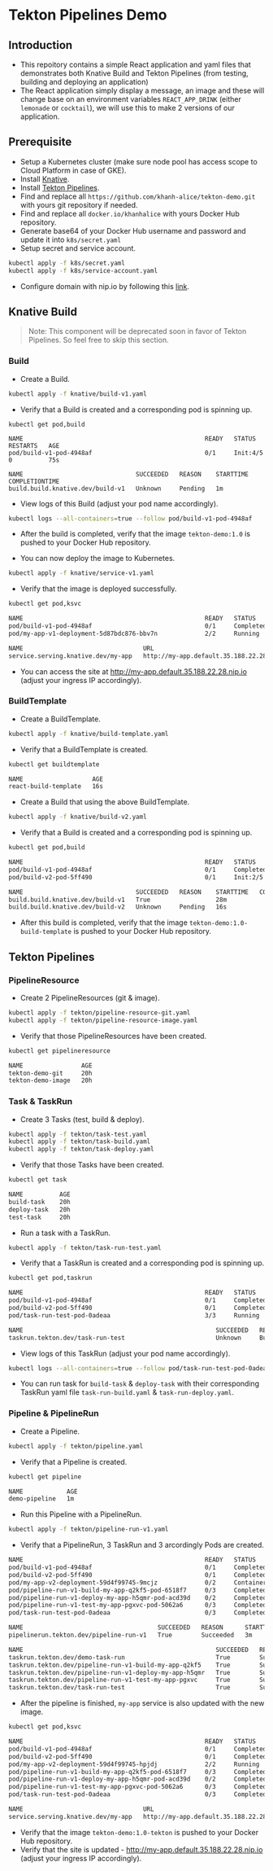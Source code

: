 # Tekton Pipelines Demo

## Introduction
- This repoitory contains a simple React application and yaml files that demonstrates both Knative Build and Tekton Pipelines (from testing, building and deploying an application)
- The React application simply display a message, an image and these will change base on an environment variables `REACT_APP_DRINK` (either `lemonade` or `cocktail`), we will use this to make 2 versions of our application.

## Prerequisite

- Setup a Kubernetes cluster (make sure node pool has access scope to Cloud Platform in case of GKE).
- Install [Knative](https://knative.dev/docs/install/).
- Install [Tekton Pipelines](https://github.com/tektoncd/pipeline/blob/master/docs/install.md).
- Find and replace all `https://github.com/khanh-alice/tekton-demo.git` with yours git repository if needed.
- Find and replace all `docker.io/khanhalice` with yours Docker Hub repository.
- Generate base64 of your Docker Hub username and password and update it into `k8s/secret.yaml`
- Setup secret and service account.

```bash
kubectl apply -f k8s/secret.yaml
kubectl apply -f k8s/service-account.yaml
```

- Configure domain with nip.io by following this [link](https://github.com/meteatamel/knative-tutorial/blob/master/docs/02-configuredomain.md).

## Knative Build

> Note: This component will be deprecated soon in favor of Tekton Pipelines. So feel free to skip this section.

### Build

- Create a Build.

```bash
kubectl apply -f knative/build-v1.yaml
```

- Verify that a Build is created and a corresponding pod is spinning up.

```
kubectl get pod,build

NAME                                                  READY   STATUS     RESTARTS   AGE
pod/build-v1-pod-4948af                               0/1     Init:4/5   0          75s

NAME                               SUCCEEDED   REASON    STARTTIME   COMPLETIONTIME
build.build.knative.dev/build-v1   Unknown     Pending   1m
```

- View logs of this Build (adjust your pod name accordingly).

```bash
kubectl logs --all-containers=true --follow pod/build-v1-pod-4948af
```

- After the build is completed, verify that the image `tekton-demo:1.0` is pushed to your Docker Hub repository.

- You can now deploy the image to Kubernetes.

```bash
kubectl apply -f knative/service-v1.yaml
```

- Verify that the image is deployed successfully.

```bash
kubectl get pod,ksvc

NAME                                                  READY   STATUS      RESTARTS   AGE
pod/build-v1-pod-4948af                               0/1     Completed   0          23m
pod/my-app-v1-deployment-5d87bdc876-bbv7n             2/2     Running     0          9s

NAME                                 URL                                         LATESTCREATED   LATESTREADY   READY   REASON
service.serving.knative.dev/my-app   http://my-app.default.35.188.22.28.nip.io   my-app-v1       my-app-v1     True
```

- You can access the site at http://my-app.default.35.188.22.28.nip.io (adjust your ingress IP accordingly).

### BuildTemplate

- Create a BuildTemplate.

```bash
kubectl apply -f knative/build-template.yaml
```

- Verify that a BuildTemplate is created.

```bash
kubectl get buildtemplate

NAME                   AGE
react-build-template   16s
```

- Create a Build that using the above BuildTemplate.

```bash
kubectl apply -f knative/build-v2.yaml
```

- Verify that a Build is created and a corresponding pod is spinning up.

```bash
kubectl get pod,build

NAME                                                  READY   STATUS      RESTARTS   AGE
pod/build-v1-pod-4948af                               0/1     Completed   0          28m
pod/build-v2-pod-5ff490                               0/1     Init:2/5    0          15s

NAME                               SUCCEEDED   REASON    STARTTIME   COMPLETIONTIME
build.build.knative.dev/build-v1   True                  28m
build.build.knative.dev/build-v2   Unknown     Pending   16s
```

- After this build is completed, verify that the image `tekton-demo:1.0-build-template` is pushed to your Docker Hub repository.

## Tekton Pipelines

### PipelineResource

- Create 2 PipelineResources (git & image).

```bash
kubectl apply -f tekton/pipeline-resource-git.yaml
kubectl apply -f tekton/pipeline-resource-image.yaml
```

- Verify that those PipelineResources have been created.

```bash
kubectl get pipelineresource

NAME                AGE
tekton-demo-git     20h
tekton-demo-image   20h
```

### Task & TaskRun

- Create 3 Tasks (test, build & deploy).

```bash
kubectl apply -f tekton/task-test.yaml
kubectl apply -f tekton/task-build.yaml
kubectl apply -f tekton/task-deploy.yaml
```

- Verify that those Tasks have been created.

```bash
kubectl get task

NAME          AGE
build-task    20h
deploy-task   20h
test-task     20h
```

- Run a task with a TaskRun.

```bash
kubectl apply -f tekton/task-run-test.yaml
```

- Verify that a TaskRun is created and a corresponding pod is spinning up.

```bash
kubectl get pod,taskrun

NAME                                                  READY   STATUS      RESTARTS   AGE
pod/build-v1-pod-4948af                               0/1     Completed   0          49m
pod/build-v2-pod-5ff490                               0/1     Completed   0          20m
pod/task-run-test-pod-0adeaa                          3/3     Running     0          10s

NAME                                                     SUCCEEDED   REASON      STARTTIME   COMPLETIONTIME
taskrun.tekton.dev/task-run-test                         Unknown     Building    12s
```

- View logs of this TaskRun (adjust your pod name accordingly).

```bash
kubectl logs --all-containers=true --follow pod/task-run-test-pod-0adeaa
```

- You can run task for `build-task` & `deploy-task` with their corresponding TaskRun yaml file `task-run-build.yaml` & `task-run-deploy.yaml`.

### Pipeline & PipelineRun

- Create a Pipeline.

```bash
kubectl apply -f tekton/pipeline.yaml
```

- Verify that a Pipeline is created.

```bash
kubectl get pipeline

NAME            AGE
demo-pipeline   1m
```

- Run this Pipeline with a PipelineRun.

```bash
kubectl apply -f tekton/pipeline-run-v1.yaml
```

- Verify that a PipelineRun, 3 TaskRun and 3 arcordingly Pods are created.

```bash
NAME                                                  READY   STATUS              RESTARTS   AGE
pod/build-v1-pod-4948af                               0/1     Completed           0          67m
pod/build-v2-pod-5ff490                               0/1     Completed           0          39m
pod/my-app-v2-deployment-59d4f99745-9mcjz             0/2     ContainerCreating   0          0s
pod/pipeline-run-v1-build-my-app-q2kf5-pod-6518f7     0/3     Completed           0          3m1s
pod/pipeline-run-v1-deploy-my-app-h5qmr-pod-acd39d    0/2     Completed           0          55s
pod/pipeline-run-v1-test-my-app-pgxvc-pod-5062a6      0/3     Completed           0          3m56s
pod/task-run-test-pod-0adeaa                          0/3     Completed           0          18m

NAME                                     SUCCEEDED   REASON      STARTTIME   COMPLETIONTIME
pipelinerun.tekton.dev/pipeline-run-v1   True        Succeeded   3m          1s

NAME                                                     SUCCEEDED   REASON      STARTTIME   COMPLETIONTIME
taskrun.tekton.dev/demo-task-run                         True        Succeeded   20h         20h
taskrun.tekton.dev/pipeline-run-v1-build-my-app-q2kf5    True        Succeeded   3m          57s
taskrun.tekton.dev/pipeline-run-v1-deploy-my-app-h5qmr   True        Succeeded   57s         1s
taskrun.tekton.dev/pipeline-run-v1-test-my-app-pgxvc     True        Succeeded   3m          3m
taskrun.tekton.dev/task-run-test                         True        Succeeded   18m         18m
```

- After the pipeline is finished, `my-app` service is also updated with the new image.

```bash
kubectl get pod,ksvc

NAME                                                  READY   STATUS      RESTARTS   AGE
pod/build-v1-pod-4948af                               0/1     Completed   0          73m
pod/build-v2-pod-5ff490                               0/1     Completed   0          44m
pod/my-app-v2-deployment-59d4f99745-hpjdj             2/2     Running     0          14s
pod/pipeline-run-v1-build-my-app-q2kf5-pod-6518f7     0/3     Completed   0          8m19s
pod/pipeline-run-v1-deploy-my-app-h5qmr-pod-acd39d    0/2     Completed   0          6m13s
pod/pipeline-run-v1-test-my-app-pgxvc-pod-5062a6      0/3     Completed   0          9m14s
pod/task-run-test-pod-0adeaa                          0/3     Completed   0          24m

NAME                                 URL                                         LATESTCREATED   LATESTREADY   READY   REASON
service.serving.knative.dev/my-app   http://my-app.default.35.188.22.28.nip.io   my-app-v2       my-app-v2     True
```

- Verify that the image `tekton-demo:1.0-tekton` is pushed to your Docker Hub repository.
- Verify that the site is updated - http://my-app.default.35.188.22.28.nip.io (adjust your ingress IP accordingly).
